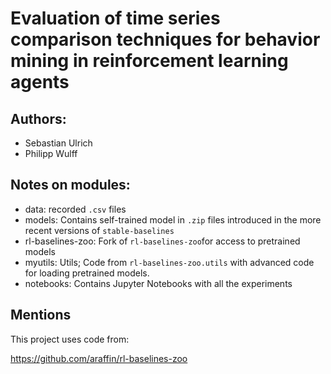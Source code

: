 # Evaluation of time series comparison techniques for behavior mining in reinforcement learning agents

## Authors:
- Sebastian Ulrich
- Philipp Wulff

## Notes on modules:
- data: recorded `.csv` files
- models: Contains self-trained model in `.zip` files introduced in the more recent versions of `stable-baselines`
- rl-baselines-zoo: Fork of `rl-baselines-zoo`for access to pretrained models
- myutils: Utils; Code from `rl-baselines-zoo.utils` with advanced code for loading pretrained models.
- notebooks: Contains Jupyter Notebooks with all the experiments

## Mentions

This project uses code from:

https://github.com/araffin/rl-baselines-zoo
